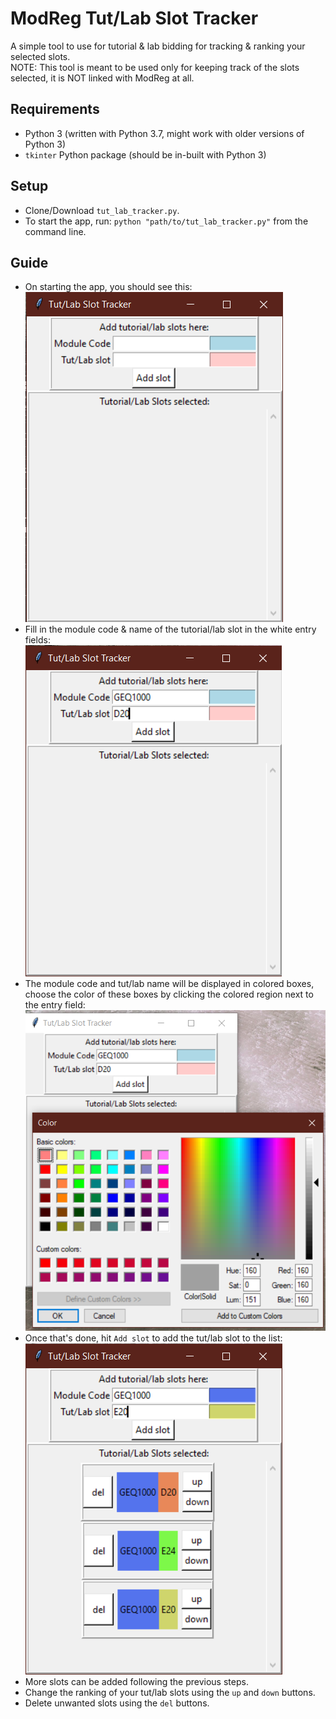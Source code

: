# ModReg Tut/Lab Slot Tracker
A simple tool to use for tutorial & lab bidding for tracking & ranking your selected slots.  
NOTE: This tool is meant to be used only for keeping track of the slots selected, it is NOT linked with ModReg at all.

## Requirements
- Python 3 (written with Python 3.7, might work with older versions of Python 3)
- `tkinter` Python package (should be in-built with Python 3)

## Setup
- Clone/Download `tut_lab_tracker.py`.
- To start the app, run: `python "path/to/tut_lab_tracker.py"` from the command line.

## Guide
- On starting the app, you should see this:     
![On startup](usage_examples/on_start.png)    
- Fill in the module code & name of the tutorial/lab slot in the white entry fields:    
![Fill in fields](usage_examples/fill_in_text.png)    
- The module code and tut/lab name will be displayed in colored boxes, choose the color of these boxes by clicking the colored region next to the entry field:    
![Choosing field colors](usage_examples/color_select_screen.png)    
- Once that's done, hit `Add slot` to add the tut/lab slot to the list:    
![Adding slots](usage_examples/added_few_slots.png)    
- More slots can be added following the previous steps.
- Change the ranking of your tut/lab slots using the `up` and `down` buttons.
- Delete unwanted slots using the `del` buttons.
